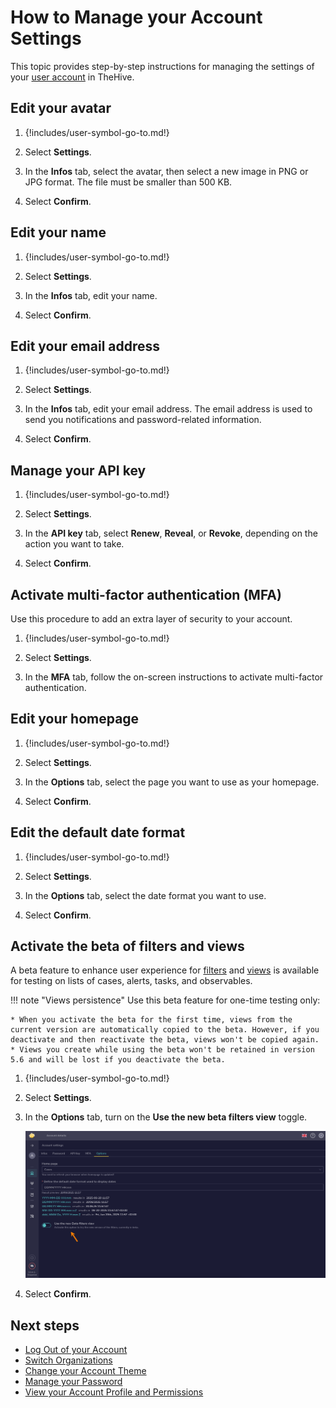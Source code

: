 # How to Manage your Account Settings

This topic provides step-by-step instructions for managing the settings of your [user account](../user-guides/organization/configure-organization/manage-user-accounts/about-user-accounts.md) in TheHive.

## Edit your avatar

1. {!includes/user-symbol-go-to.md!}

2. Select **Settings**.

3. In the **Infos** tab, select the avatar, then select a new image in PNG or JPG format. The file must be smaller than 500 KB.

4. Select **Confirm**.

## Edit your name

1. {!includes/user-symbol-go-to.md!}

2. Select **Settings**.

3. In the **Infos** tab, edit your name.

4. Select **Confirm**.

## Edit your email address

1. {!includes/user-symbol-go-to.md!}

2. Select **Settings**.

3. In the **Infos** tab, edit your email address. The email address is used to send you notifications and password-related information.

4. Select **Confirm**.

## Manage your API key

1. {!includes/user-symbol-go-to.md!}

2. Select **Settings**.

3. In the **API key** tab, select **Renew**, **Reveal**, or **Revoke**, depending on the action you want to take.

4. Select **Confirm**.

## Activate multi-factor authentication (MFA)

Use this procedure to add an extra layer of security to your account.

1. {!includes/user-symbol-go-to.md!}

2. Select **Settings**.

3. In the **MFA** tab, follow the on-screen instructions to activate multi-factor authentication.

## Edit your homepage

1. {!includes/user-symbol-go-to.md!}

2. Select **Settings**.

3. In the **Options** tab, select the page you want to use as your homepage.

4. Select **Confirm**.

## Edit the default date format

1. {!includes/user-symbol-go-to.md!}

2. Select **Settings**.

3. In the **Options** tab, select the date format you want to use.

4. Select **Confirm**.

## Activate the beta of filters and views

<!-- md:version 5.5.5 -->

A beta feature to enhance user experience for [filters](./analyst-corner/about-filtering-and-sorting.md) and [views](./analyst-corner/about-views.md) is available for testing on lists of cases, alerts, tasks, and observables.

!!! note "Views persistence"
    Use this beta feature for one-time testing only:

    * When you activate the beta for the first time, views from the current version are automatically copied to the beta. However, if you deactivate and then reactivate the beta, views won't be copied again.
    * Views you create while using the beta won't be retained in version 5.6 and will be lost if you deactivate the beta.

1. {!includes/user-symbol-go-to.md!}

2. Select **Settings**.

3. In the **Options** tab, turn on the **Use the new beta filters view** toggle.

    ![Beta filters views](../images/user-guides/beta-filters-views.png)

4. Select **Confirm**.

<h2>Next steps</h2>

* [Log Out of your Account](log-out.md)
* [Switch Organizations](switch-organizations.md)
* [Change your Account Theme](change-account-theme.md)
* [Manage your Password](manage-password.md)
* [View your Account Profile and Permissions](view-permissions.md)